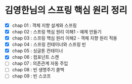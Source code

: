 # 김영한님의 스프링 핵심 원리 정리

- [x] chap 01 : 객체 지향 설계와 스프링 
- [x] chap 02 : 스프링 핵심 원리 이해1 - 예제 만들기
- [x] chap 03 : 스프링 핵심 원리 이해2 - 객체 지향 원리 적용
- [x] chap 04 : 스프링 컨테이너와 스프링 빈
- [x] chap 05 : 싱글톤 컨테이너
- [x] chap 06 : 컴포넌트 스캔
- [ ] chap 07 : 의존관계 자동 주입
- [ ] chap 08 : 빈 생명주기 콜백
- [ ] chap 09 : 빈 스코프
